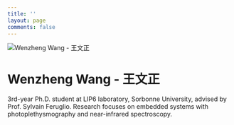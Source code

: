 ```yaml
---
title: ''
layout: page
comments: false
---
```


<div class="home-hero">
  <img class="home-avatar" src="/images/me.jpg" alt="Wenzheng Wang - 王文正">
  <h1 class="home-name">Wenzheng Wang - 王文正</h1>

  <p class="home-tagline">
    3rd-year Ph.D. student at LIP6 laboratory, Sorbonne University, advised by Prof. Sylvain Feruglio.
    Research focuses on embedded systems with photoplethysmography and near-infrared spectroscopy.
  </p>

  <div class="home-social">
    <a href="https://lip6.fr/Wenzheng.Wang" target="_blank" rel="noopener" aria-label="LIP6 profile"><i class="fa fa-user"></i></a>
    <a href="https://www.linkedin.com/in/wenzheng-714389247" target="_blank" rel="noopener" aria-label="LinkedIn"><i class="fab fa-linkedin"></i></a>
    <a href="https://github.com/Pasdeau" target="_blank" rel="noopener" aria-label="GitHub"><i class="fab fa-github"></i></a>
    <a href="mailto:wenzheng.wang@lip6.fr" aria-label="E-mail"><i class="fa fa-envelope"></i></a>
  </div>
</div>
